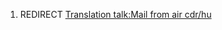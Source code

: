 1.  REDIRECT [Translation talk:Mail from air
    cdr/hu](Translation_talk:Mail_from_air_cdr/hu "wikilink")